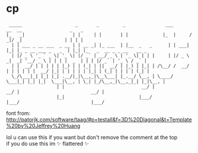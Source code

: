 # cp

```text
 _____                    _       _         _               ___       __  __                  _   _                         
|_   _|                  | |     | |       | |             |_  |     / _|/ _|                | | | |                        
  | | ___ _ __ ___  _ __ | | __ _| |_ ___  | |__  _   _      | | ___| |_| |_ _ __ ___ _   _  | |_| |_   _  __ _ _ __   __ _ 
  | |/ _ \ '_ ` _ \| '_ \| |/ _` | __/ _ \ | '_ \| | | |     | |/ _ \  _|  _| '__/ _ \ | | | |  _  | | | |/ _` | '_ \ / _` |
  | |  __/ | | | | | |_) | | (_| | ||  __/ | |_) | |_| | /\__/ /  __/ | | | | | |  __/ |_| | | | | | |_| | (_| | | | | (_| |
  \_/\___|_| |_| |_| .__/|_|\__,_|\__\___| |_.__/ \__, | \____/ \___|_| |_| |_|  \___|\__, | \_| |_/\__,_|\__,_|_| |_|\__, |
                   | |                             __/ |                               __/ |                           __/ |
                   |_|                            |___/                               |___/                           |___/ 
```


font from: http://patorjk.com/software/taag/#p=testall&f=3D%20Diagonal&t=Template%20by%20Jeffrey%20Huang

lol u can use this if you want but don't remove the comment at the top
<br>
if you do use this im ✨ flattered ✨
